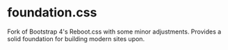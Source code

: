 # foundation.css
Fork of Bootstrap 4's Reboot.css with some minor adjustments. Provides a solid foundation for building modern sites upon.
